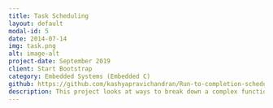 ```yaml
---
title: Task Scheduling
layout: default
modal-id: 5
date: 2014-07-14
img: task.png
alt: image-alt
project-date: September 2019 
client: Start Bootstrap
category: Embedded Systems (Embedded C)
github: https://github.com/kashyapravichandran/Run-to-completion-scheduling
description: This project looks at ways to break down a complex functions into tiny portion based on a execution time deadline and tries to schedule such different functions with run to completion scheduling which goes about executing them either in a round robin fashion or based on event triggering.     
---
```

